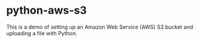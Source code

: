 # python-aws-s3
This is a demo of setting up an Amazon Web Service (AWS) S3 bucket and uploading a file with Python.
